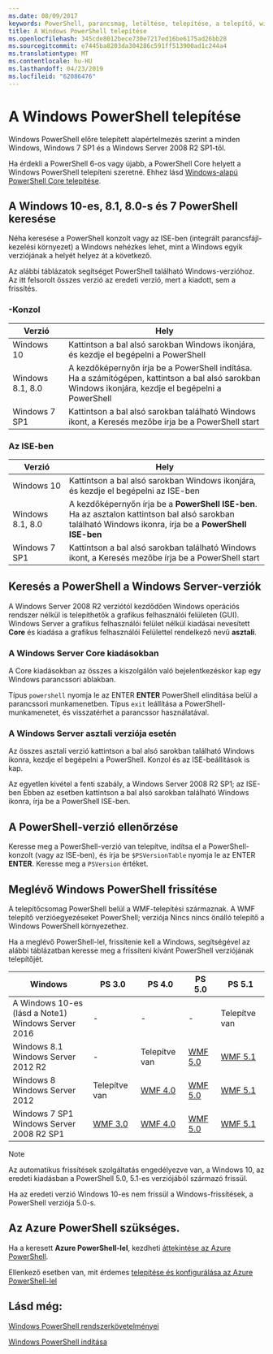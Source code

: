 ```yaml
---
ms.date: 08/09/2017
keywords: PowerShell, parancsmag, letöltése, telepítése, a telepítő, windows 10, windows 8.1, windows 8.0-s, windows 7
title: A Windows PowerShell telepítése
ms.openlocfilehash: 345cde8012bece730e7217ed16be6175ad26bb28
ms.sourcegitcommit: e7445ba8203da304286c591ff513900ad1c244a4
ms.translationtype: MT
ms.contentlocale: hu-HU
ms.lasthandoff: 04/23/2019
ms.locfileid: "62086476"
---
```

# <a name="installing-windows-powershell"></a>A Windows PowerShell telepítése

Windows PowerShell előre telepített alapértelmezés szerint a minden Windows, Windows 7 SP1 és a Windows Server 2008 R2 SP1-től.

Ha érdekli a PowerShell 6-os vagy újabb, a PowerShell Core helyett a Windows PowerShell telepíteni szeretné. Ehhez lásd [Windows-alapú PowerShell Core telepítése](Installing-PowerShell-Core-on-Windows.md).

## <a name="finding-powershell-in-windows-10-81-80-and-7"></a>A Windows 10-es, 8.1, 8.0-s és 7 PowerShell keresése

Néha keresése a PowerShell konzolt vagy az ISE-ben (integrált parancsfájl-kezelési környezet) a Windows nehézkes lehet, mint a Windows egyik verziójának a helyét helyez át a következő.

Az alábbi táblázatok segítséget PowerShell található Windows-verzióhoz.
Az itt felsorolt összes verzió az eredeti verzió, mert a kiadott, sem a frissítés.

### <a name="for-console"></a>-Konzol

Verzió | Hely
-- | --
Windows 10 | Kattintson a bal alsó sarokban Windows ikonjára, és kezdje el begépelni a PowerShell
Windows 8.1, 8.0 | A kezdőképernyőn írja be a PowerShell indítása.<br/>Ha a számítógépen, kattintson a bal alsó sarokban Windows ikonjára, kezdje el begépelni a PowerShell
Windows 7 SP1 | Kattintson a bal alsó sarokban található Windows ikont, a Keresés mezőbe írja be a PowerShell start

### <a name="for-ise"></a>Az ISE-ben

Verzió | Hely
-- | --
Windows 10 | Kattintson a bal alsó sarokban Windows ikonjára, és kezdje el begépelni az ISE-ben
Windows 8.1, 8.0 | A kezdőképernyőn írja be a **PowerShell ISE-ben**.<br/>Ha az asztalon kattintson bal alsó sarokban található Windows ikonra, írja be a **PowerShell ISE-ben**
Windows 7 SP1 | Kattintson a bal alsó sarokban található Windows ikont, a Keresés mezőbe írja be a PowerShell start

## <a name="finding-powershell-in-windows-server-versions"></a>Keresés a PowerShell a Windows Server-verziók

A Windows Server 2008 R2 verziótól kezdődően Windows operációs rendszer nélkül is telepíthetők a grafikus felhasználói felületen (GUI).
Windows Server a grafikus felhasználói felület nélkül kiadásai nevesített **Core** és kiadása a grafikus felhasználói Felülettel rendelkező nevű **asztali**.

### <a name="windows-server-core-editions"></a>A Windows Server Core kiadásokban

A Core kiadásokban az összes a kiszolgálón való bejelentkezéskor kap egy Windows parancssori ablakban.

Típus `powershell` nyomja le az ENTER **ENTER** PowerShell elindítása belül a parancssori munkamenetben.
Típus `exit` leállítása a PowerShell-munkamenetet, és visszatérhet a parancssor használatával.

### <a name="windows-server-desktop-editions"></a>A Windows Server asztali verziója esetén

Az összes asztali verzió kattintson a bal alsó sarokban található Windows ikonra, kezdje el begépelni a PowerShell.
Konzol és az ISE-beállítások is kap.

Az egyetlen kivétel a fenti szabály, a Windows Server 2008 R2 SP1; az ISE-ben Ebben az esetben kattintson a bal alsó sarokban található Windows ikonra, írja be a PowerShell ISE-ben.

## <a name="how-to-check-the-version-of-powershell"></a>A PowerShell-verzió ellenőrzése

Keresse meg a PowerShell-verzió van telepítve, indítsa el a PowerShell-konzolt (vagy az ISE-ben), és írja be `$PSVersionTable` nyomja le az ENTER **ENTER**. Keresse meg a `PSVersion` értéket.

## <a name="upgrading-existing-windows-powershell"></a>Meglévő Windows PowerShell frissítése

A telepítőcsomag PowerShell belül a WMF-telepítési származnak.
A WMF telepítő verzióegyezéseket PowerShell; verziója Nincs nincs önálló telepítő a Windows PowerShell környezethez.

Ha a meglévő PowerShell-lel, frissítenie kell a Windows, segítségével az alábbi táblázatban keresse meg a frissíteni kívánt PowerShell verziójának telepítőjét.

Windows | PS 3.0 | PS 4.0 | PS 5.0 | PS 5.1 |
--|--|--|--|--|
A Windows 10-es (lásd a Note1)<br/>Windows Server 2016 | - | - | - | Telepítve van
Windows 8.1<br/>Windows Server 2012 R2 | - | Telepítve van | [WMF 5.0](https://www.microsoft.com/en-us/download/details.aspx?id=50395) | [WMF 5.1](https://www.microsoft.com/en-us/download/details.aspx?id=54616)
Windows 8<br/>Windows Server 2012 | Telepítve van | [WMF 4.0](https://www.microsoft.com/en-us/download/details.aspx?id=40855) | [WMF 5.0](https://www.microsoft.com/en-us/download/details.aspx?id=50395) | [WMF 5.1](https://www.microsoft.com/en-us/download/details.aspx?id=54616)
Windows 7 SP1<br/>Windows Server 2008 R2 SP1 | [WMF 3.0](https://www.microsoft.com/en-us/download/details.aspx?id=34595) | [WMF 4.0](https://www.microsoft.com/en-us/download/details.aspx?id=40855) | [WMF 5.0](https://www.microsoft.com/en-us/download/details.aspx?id=50395) | [WMF 5.1](https://www.microsoft.com/en-us/download/details.aspx?id=54616)

> [!NOTE]
>
> Az automatikus frissítések szolgáltatás engedélyezve van, a Windows 10, az eredeti kiadásban a PowerShell 5.0, 5.1-es verziójából származó frissül.
>
> Ha az eredeti verzió Windows 10-es nem frissül a Windows-frissítések, a PowerShell verziója 5.0-s.

## <a name="need-azure-powershell"></a>Az Azure PowerShell szükséges.

Ha a keresett **Azure PowerShell-lel**, kezdheti [áttekintése az Azure PowerShell](/powershell/azure/overview).

Ellenkező esetben van, mit érdemes [telepítése és konfigurálása az Azure PowerShell-lel](/powershell/azure/install-az-ps)

## <a name="see-also"></a>Lásd még:

[Windows PowerShell rendszerkövetelményei](Windows-PowerShell-System-Requirements.md)

[Windows PowerShell indítása](../getting-started/Starting-Windows-PowerShell.md)

